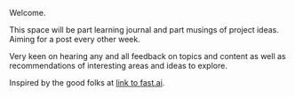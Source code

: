 Welcome.

This space will be part learning journal and part musings of project ideas.
Aiming for a post every other week.

Very keen on hearing any and all feedback on topics and content as well as recommendations of interesting areas and ideas to explore. 

Inspired by the good folks at [link to fast.ai](https://www.fast.ai). 
